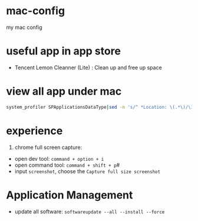 # mac-config
my mac config

# useful app in app store

- Tencent Lemon Cleanner (Lite) : Clean up and free up space

# view all app under mac

```bash
system_profiler SPApplicationsDataType|sed -n 's/^ *Location: \(.*\)/\1/p' | sort > apps.txt
```

# experience

1. chrome full screen capture:
- open dev tool: `command + option + i`
- open command tool: `command + shift + p`#
- input `screenshot`, choose the `Capture full size screenshot`

# Application Management

- update all software: `softwareupdate --all --install --force`

